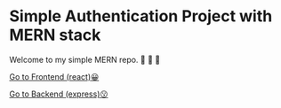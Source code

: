 # Simple Authentication Project with MERN stack 

Welcome to my simple MERN repo. 💯 💯 💯

[Go to Frontend (react):grinning:](https://github.com/ClickHere0521/Simple-Auth-with-MERN/tree/main/client)

[Go to Backend (express):kissing:](https://github.com/ClickHere0521/Simple-Auth-with-MERN/tree/main/api-server)
